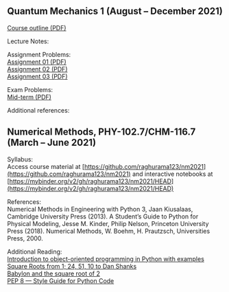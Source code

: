 ## Quantum Mechanics 1 (August – December 2021)

[Course outline (PDF)](teaching/2021_QM1.pdf)   

Lecture Notes:    

Assignment Problems:     
[Assignment 01 (PDF)](teaching/QM2021_Assignment_01.pdf)     
[Assignment 02 (PDF)](teaching/QM2021_Assignment_02.pdf)     
[Assignment 03 (PDF)](teaching/QM2021_Assignment_03.pdf)    

Exam Problems:    
[Mid-term (PDF)](teaching/QM2021_MidTerm.pdf)    

Additional references:   

## Numerical Methods, PHY-102.7/CHM-116.7 (March – June 2021)

Syllabus:      
Access course material at [https://github.com/raghurama123/nm2021](https://github.com/raghurama123/nm2021) and interactive notebooks at [https://mybinder.org/v2/gh/raghurama123/nm2021/HEAD](https://mybinder.org/v2/gh/raghurama123/nm2021/HEAD)

References:     
Numerical Methods in Engineering with Python 3, Jaan Kiusalaas, Cambridge University Press (2013).
A Student’s Guide to Python for Physical Modeling, Jesse M. Kinder, Philip Nelson, Princeton University Press (2018).
Numerical Methods, W. Boehm, H. Prautzsch, Universities Press, 2000.

Additional Reading:    
[Introduction to object-oriented programming in Python with examples](https://www.programiz.com/python-programming/object-oriented-programming)     
[Square Roots from 1; 24, 51, 10 to Dan Shanks](https://www.maa.org/programs/maa-awards/writing-awards/square-roots-from-1-24-51-10-to-dan-shanks)      
[Babylon and the square root of 2](https://johncarlosbaez.wordpress.com/2011/12/02/babylon-and-the-square-root-of-2/)      
[PEP 8 — Style Guide for Python Code](https://www.python.org/dev/peps/pep-0008/)      
